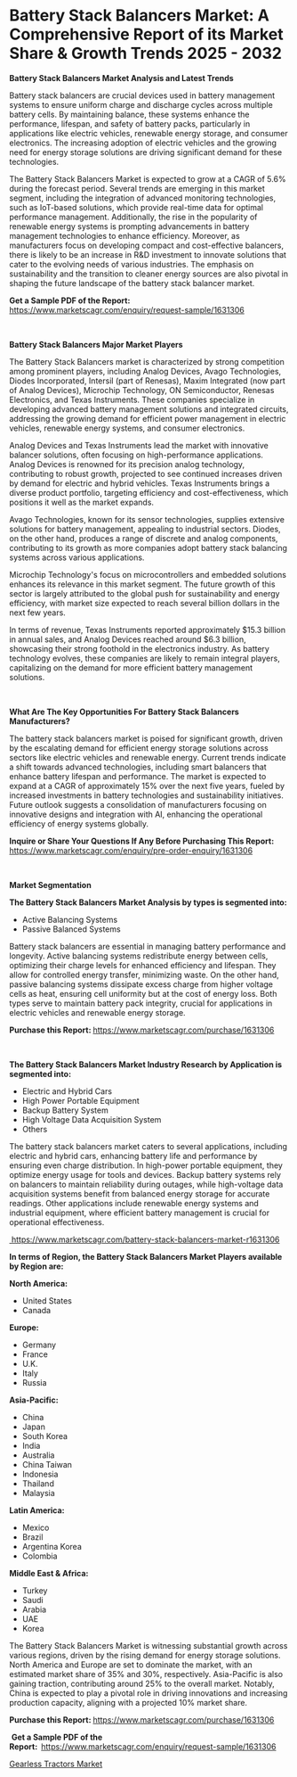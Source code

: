 <p><h1>Battery Stack Balancers Market: A Comprehensive Report of its Market Share & Growth Trends 2025 - 2032</h1></p><p><strong>Battery Stack Balancers Market Analysis and Latest Trends</strong></p>
<p><p>Battery stack balancers are crucial devices used in battery management systems to ensure uniform charge and discharge cycles across multiple battery cells. By maintaining balance, these systems enhance the performance, lifespan, and safety of battery packs, particularly in applications like electric vehicles, renewable energy storage, and consumer electronics. The increasing adoption of electric vehicles and the growing need for energy storage solutions are driving significant demand for these technologies.</p><p>The Battery Stack Balancers Market is expected to grow at a CAGR of 5.6% during the forecast period. Several trends are emerging in this market segment, including the integration of advanced monitoring technologies, such as IoT-based solutions, which provide real-time data for optimal performance management. Additionally, the rise in the popularity of renewable energy systems is prompting advancements in battery management technologies to enhance efficiency. Moreover, as manufacturers focus on developing compact and cost-effective balancers, there is likely to be an increase in R&D investment to innovate solutions that cater to the evolving needs of various industries. The emphasis on sustainability and the transition to cleaner energy sources are also pivotal in shaping the future landscape of the battery stack balancer market.</p></p>
<p><strong>Get a Sample PDF of the Report:&nbsp;</strong> <a href="https://www.marketscagr.com/enquiry/request-sample/1631306?utm_campaign=3075&utm_medium=2&utm_source=Github&utm_content=ia&utm_term=29032025&utm_id=battery-stack-balancers">https://www.marketscagr.com/enquiry/request-sample/1631306</a></p>
<p>&nbsp;</p>
<p><strong>Battery Stack Balancers Major Market Players</strong></p>
<p><p>The Battery Stack Balancers market is characterized by strong competition among prominent players, including Analog Devices, Avago Technologies, Diodes Incorporated, Intersil (part of Renesas), Maxim Integrated (now part of Analog Devices), Microchip Technology, ON Semiconductor, Renesas Electronics, and Texas Instruments. These companies specialize in developing advanced battery management solutions and integrated circuits, addressing the growing demand for efficient power management in electric vehicles, renewable energy systems, and consumer electronics.</p><p>Analog Devices and Texas Instruments lead the market with innovative balancer solutions, often focusing on high-performance applications. Analog Devices is renowned for its precision analog technology, contributing to robust growth, projected to see continued increases driven by demand for electric and hybrid vehicles. Texas Instruments brings a diverse product portfolio, targeting efficiency and cost-effectiveness, which positions it well as the market expands.</p><p>Avago Technologies, known for its sensor technologies, supplies extensive solutions for battery management, appealing to industrial sectors. Diodes, on the other hand, produces a range of discrete and analog components, contributing to its growth as more companies adopt battery stack balancing systems across various applications.</p><p>Microchip Technology's focus on microcontrollers and embedded solutions enhances its relevance in this market segment. The future growth of this sector is largely attributed to the global push for sustainability and energy efficiency, with market size expected to reach several billion dollars in the next few years.</p><p>In terms of revenue, Texas Instruments reported approximately $15.3 billion in annual sales, and Analog Devices reached around $6.3 billion, showcasing their strong foothold in the electronics industry. As battery technology evolves, these companies are likely to remain integral players, capitalizing on the demand for more efficient battery management solutions.</p></p>
<p>&nbsp;</p>
<p><strong>What Are The Key Opportunities For Battery Stack Balancers Manufacturers?</strong></p>
<p><p>The battery stack balancers market is poised for significant growth, driven by the escalating demand for efficient energy storage solutions across sectors like electric vehicles and renewable energy. Current trends indicate a shift towards advanced technologies, including smart balancers that enhance battery lifespan and performance. The market is expected to expand at a CAGR of approximately 15% over the next five years, fueled by increased investments in battery technologies and sustainability initiatives. Future outlook suggests a consolidation of manufacturers focusing on innovative designs and integration with AI, enhancing the operational efficiency of energy systems globally.</p></p>
<p><strong>Inquire or Share Your Questions If Any Before Purchasing This Report:</strong> <a href="https://www.marketscagr.com/enquiry/pre-order-enquiry/1631306?utm_campaign=3075&utm_medium=2&utm_source=Github&utm_content=ia&utm_term=29032025&utm_id=battery-stack-balancers">https://www.marketscagr.com/enquiry/pre-order-enquiry/1631306</a></p>
<p>&nbsp;</p>
<p><strong>Market Segmentation</strong></p>
<p><strong>The Battery Stack Balancers Market Analysis by types is segmented into:</strong></p>
<p><ul><li>Active Balancing Systems</li><li>Passive Balanced Systems</li></ul></p>
<p><p>Battery stack balancers are essential in managing battery performance and longevity. Active balancing systems redistribute energy between cells, optimizing their charge levels for enhanced efficiency and lifespan. They allow for controlled energy transfer, minimizing waste. On the other hand, passive balancing systems dissipate excess charge from higher voltage cells as heat, ensuring cell uniformity but at the cost of energy loss. Both types serve to maintain battery pack integrity, crucial for applications in electric vehicles and renewable energy storage.</p></p>
<p><strong>Purchase this Report:&nbsp;</strong><a href="https://www.marketscagr.com/purchase/1631306?utm_campaign=3075&utm_medium=2&utm_source=Github&utm_content=ia&utm_term=29032025&utm_id=battery-stack-balancers">https://www.marketscagr.com/purchase/1631306</a></p>
<p>&nbsp;</p>
<p><strong>The Battery Stack Balancers Market Industry Research by Application is segmented into:</strong></p>
<p><ul><li>Electric and Hybrid Cars</li><li>High Power Portable Equipment</li><li>Backup Battery System</li><li>High Voltage Data Acquisition System</li><li>Others</li></ul></p>
<p><p>The battery stack balancers market caters to several applications, including electric and hybrid cars, enhancing battery life and performance by ensuring even charge distribution. In high-power portable equipment, they optimize energy usage for tools and devices. Backup battery systems rely on balancers to maintain reliability during outages, while high-voltage data acquisition systems benefit from balanced energy storage for accurate readings. Other applications include renewable energy systems and industrial equipment, where efficient battery management is crucial for operational effectiveness.</p></p>
<p><a href="https://www.marketscagr.com/battery-stack-balancers-market-r1631306?utm_campaign=3075&utm_medium=2&utm_source=Github&utm_content=ia&utm_term=29032025&utm_id=battery-stack-balancers">&nbsp;https://www.marketscagr.com/battery-stack-balancers-market-r1631306</a></p>
<p><strong>In terms of Region, the Battery Stack Balancers Market Players available by Region are:</strong></p>
<p>
    <p> <strong> North America: </strong>
        <ul>
            <li>United States</li>
            <li>Canada</li>
        </ul>
        </p> 
    <p> <strong> Europe: </strong>
        <ul>
            <li>Germany</li>
            <li>France</li>
            <li>U.K.</li>
            <li>Italy</li>
            <li>Russia</li>
        </ul>
        </p> 
    <p> <strong> Asia-Pacific: </strong>
        <ul>
            <li>China</li>
            <li>Japan</li>
            <li>South Korea</li>
            <li>India</li>
            <li>Australia</li>
            <li>China Taiwan</li>
            <li>Indonesia</li>
            <li>Thailand</li>
            <li>Malaysia</li>
        </ul>
        </p> 
    <p> <strong> Latin America: </strong>
        <ul>
            <li>Mexico</li>
            <li>Brazil</li>
            <li>Argentina Korea</li>
            <li>Colombia</li>
        </ul>
        </p> 
    <p> <strong> Middle East & Africa: </strong>
        <ul>
            <li>Turkey</li>
            <li>Saudi</li>
            <li>Arabia</li>
            <li>UAE</li>
            <li>Korea</li>
        </ul>
    </p>
    </p>
<p><p>The Battery Stack Balancers Market is witnessing substantial growth across various regions, driven by the rising demand for energy storage solutions. North America and Europe are set to dominate the market, with an estimated market share of 35% and 30%, respectively. Asia-Pacific is also gaining traction, contributing around 25% to the overall market. Notably, China is expected to play a pivotal role in driving innovations and increasing production capacity, aligning with a projected 10% market share.</p></p>
<p><strong>Purchase this Report: </strong><a href="https://www.marketscagr.com/purchase/1631306?utm_campaign=3075&utm_medium=2&utm_source=Github&utm_content=ia&utm_term=29032025&utm_id=battery-stack-balancers">https://www.marketscagr.com/purchase/1631306</a></p>
<p>&nbsp;<strong>Get a Sample PDF of the Report:&nbsp;&nbsp;</strong><a href="https://www.marketscagr.com/enquiry/request-sample/1631306?utm_campaign=3075&utm_medium=2&utm_source=Github&utm_content=ia&utm_term=29032025&utm_id=battery-stack-balancers">https://www.marketscagr.com/enquiry/request-sample/1631306</a></p>
<p><strong></strong></p>
<p><p><a href="https://github.com/hunanuzmez/Market-Research-Report-List-1/blob/main/gearless-tractors-market.md?utm_campaign=3075&utm_medium=2&utm_source=Github&utm_content=ia&utm_term=29032025&utm_id=battery-stack-balancers">Gearless Tractors Market</a></p></p>
